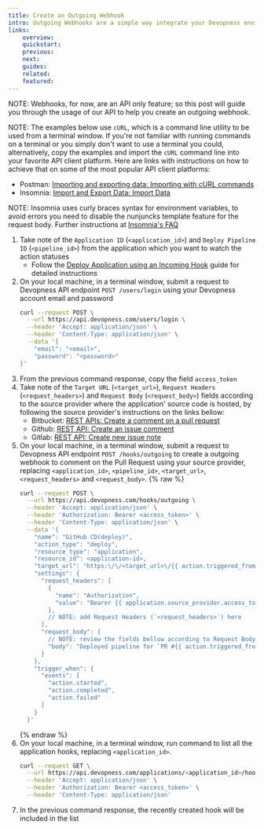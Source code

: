 ```yaml
---
title: Create an Outgoing Webhook
intro: Outgoing Webhooks are a simple way integrate your Devopness environment with external services, triggering a request when an action of a resource has its state updated. Some use cases of resource action state updates are “a new application deployment is done”, “the server is now stopped” and many more use cases that can benefit from webhooks integration. Learn how to create an outgoing webhook to comment the application deploy status on a Pull Request/Merge Request.
links:
    overview:
    quickstart:
    previous:
    next:
    guides:
    related:
    featured:
---
```


NOTE: Webhooks, for now, are an API only feature; so this post will guide you through the usage of our API to help you create an outgoing webhook.

NOTE: The examples below use `cURL`, which is a command line utility to be used from a terminal window. If you're not familiar with running commands on a terminal or you simply don't want to use a terminal you could, alternatively, copy the examples and import the `cURL` command line into your favorite API client platform. Here are links with instructions on how to achieve that on some of the most popular API client platforms:

- Postman: [Importing and exporting data: Importing with cURL commands](https://learning.postman.com/docs/getting-started/importing-and-exporting-data/#importing-with-curl-commands)
- Insomnia: [Import and Export Data: Import Data](https://docs.insomnia.rest/insomnia/import-export-data#import-data)

NOTE: Insomnia uses curly braces syntax for environment variables, to avoid errors you need to disable the nunjuncks template feature for the request body. Further instructions at [Insomnia's FAQ](https://docs.insomnia.rest/insomnia/faq#how-can-i-temporarily-disable-nunjucks-template)

1. Take note of the `Application ID` (`<application_id>`) and `Deploy Pipeline ID` (`<pipeline_id>`) from the application which you want to watch the action statuses
    - Follow the [Deploy Application using an Incoming Hook](/docs/applications/deploy-application-using-incoming-hook) guide for detailed instructions
1. On your local machine, in a terminal window, submit a request to Devopness API endpoint `POST /users/login` using your Devopness account email and password
    ```bash
    curl --request POST \
      --url https://api.devopness.com/users/login \
      --header 'Accept: application/json' \
      --header 'Content-Type: application/json' \
      --data '{
    	"email": "<email>",
    	"password": "<password>"
    }'
    ```
1. From the previous command response, copy the field `access_token`
1. Take note of the `Target URL` (`<target_url>`), `Request Headers` (`<request_headers>`) and `Request Body` (`<request_body>`) fields according to the source provider where the application' source code is hosted, by following the source provider's instructions on the links bellow:
   - Bitbucket: [REST APIs: Create a comment on a pull request](https://developer.atlassian.com/cloud/bitbucket/rest/api-group-pullrequests/#api-repositories-workspace-repo-slug-pullrequests-pull-request-id-comments-post)
   - Github: [REST API: Create an issue comment](https://docs.github.com/en/rest/issues/comments#create-an-issue-comment)
   - Gitlab: [REST API: Create new issue note](https://docs.gitlab.com/ee/api/notes.html#create-new-issue-note)
1. On your local machine, in a terminal window, submit a request to Devopness API endpoint `POST /hooks/outgoing` to create a outgoing webhook to comment on the Pull Request using your source provider, replacing `<application_id>`, `<pipeline_id>`, `<target_url>`, `<request_headers>` and `<request_body>`.
    {% raw %}
    ```bash
    curl --request POST \
      --url https://api.devopness.com/hooks/outgoing \
      --header 'Accept: application/json' \
      --header 'Authorization: Bearer <access_token>' \
      --header 'Content-Type: application/json' \
      --data '{
        "name": "GitHub CD(deploy)",
        "action_type": "deploy",
        "resource_type": "application",
        "resource_id": <application-id>,
        "target_url": "https:\/\/<target_url>\/{{ action.triggered_from.hook_parsed_variables.pull_request_id }}",
        "settings": {
          "request_headers": [
            {
              "name": "Authorization",
              "value": "Bearer {{ application.source_provider.access_token }}"
            },
            // NOTE: add Request Headers (`<request_headers>`) here
          ],
          "request_body": {
            // NOTE: review the fields bellow according to Request Body (`<request_body>`)
            "body": "Deployed pipeline for `PR #{{ action.triggered_from.hook_parsed_variables.pull_request_id }} ({{ action.triggered_from.hook_parsed_variables.pull_request_title }})`: Devopness application `{{ application.name }}` deployment **{{ action.status }}** on action <https:\/\/{{ application.name }}>"
          }
        },
        "trigger_when": {
          "events": [
            "action.started",
            "action.completed",
            "action.failed"
          ]
        }
      }'
    ```
    {% endraw %}
1. On your local machine, in a terminal window, run command to list all the application hooks, replacing `<application_id>`.
    ```bash
    curl --request GET \
      --url https://api.devopness.com/applications/<application_id>/hooks \
      --header 'Accept: application/json' \
      --header 'Authorization: Bearer <access_token>' \
      --header 'Content-Type: application/json'
    ```
1. In the previous command response, the recently created hook will be included in the list

